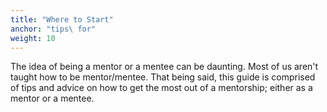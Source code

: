 ```yaml
---
title: "Where to Start"
anchor: "tips\ for"
weight: 10
---
```


The idea of being a mentor or a mentee can be daunting. Most of us aren't taught how to be mentor/mentee. That being said, this guide is comprised of tips and advice on how to get the most out of a mentorship; either as a mentor or a mentee.
